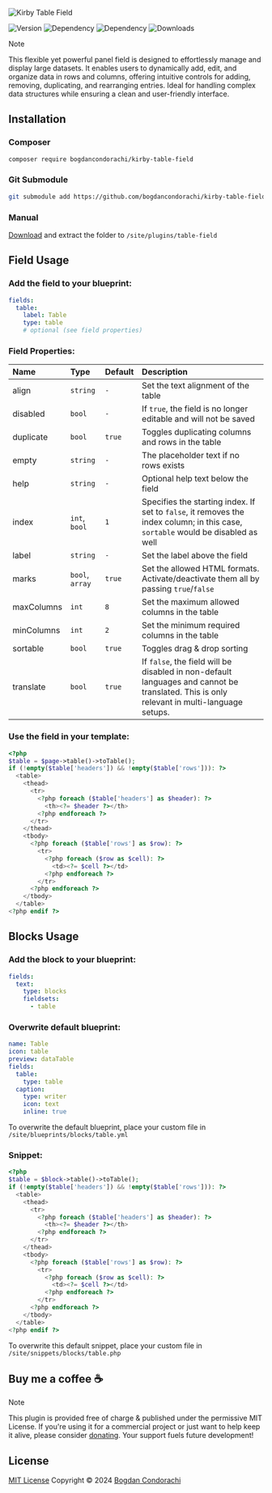 ![Kirby Table Field](./.github/preview.png)

![Version](https://img.shields.io/packagist/v/bogdancondorachi/kirby-table-field?style=for-the-badge&label=Version&labelColor=3d444d&color=096BDE)
![Dependency](https://img.shields.io/packagist/dependency-v/bogdancondorachi/kirby-table-field/getkirby%2Fcms?style=for-the-badge&label=Kirby&labelColor=3d444d&color=F4E162)
![Dependency](https://img.shields.io/packagist/dependency-v/bogdancondorachi/kirby-table-field/php?style=for-the-badge&label=PHP&labelColor=3d444d&color=7C72FF)
![Downloads](https://img.shields.io/packagist/dt/bogdancondorachi/kirby-table-field?style=for-the-badge&labelColor=3d444d&color=2DA44E)

> [!NOTE]
> This flexible yet powerful panel field is designed to effortlessly manage and display large datasets. It enables users to dynamically add, edit, and organize data in rows and columns, offering intuitive controls for adding, removing, duplicating, and rearranging entries. Ideal for handling complex data structures while ensuring a clean and user-friendly interface.

## Installation

### Composer

```bash
composer require bogdancondorachi/kirby-table-field
```

### Git Submodule
```bash
git submodule add https://github.com/bogdancondorachi/kirby-table-field.git site/plugins/table-field
```

### Manual

[Download](https://api.github.com/repos/bogdancondorachi/kirby-table-field/zipball) and extract the folder to `/site/plugins/table-field`

## Field Usage

### Add the field to your blueprint:
```yaml
fields:
  table:
    label: Table
    type: table
    # optional (see field properties)
```

### Field Properties:
| Name       | Type            | Default | Description                                                      |
|:-----------|:----------------|:--------|:-----------------------------------------------------------------|
| align      | `string`        | `-`     | Set the text alignment of the table                              |
| disabled   | `bool`          | `-`     | If `true`, the field is no longer editable and will not be saved |
| duplicate  | `bool`          | `true`  | Toggles duplicating columns and rows in the table                |
| empty      | `string`        | `-`     | The placeholder text if no rows exists                           |
| help       | `string`        | `-`     | Optional help text below the field                               |
| index      | `int`, `bool`   | `1`     | Specifies the starting index. If set to `false`, it removes the index column; in this case, `sortable` would be disabled as well                                                                        |
| label      | `string`        | `-`     | Set the label above the field                                    |
| marks      | `bool`, `array` | `true`  | Set the allowed HTML formats. Activate/deactivate them all by passing `true`/`false`                                                                                                     |
| maxColumns | `int`           | `8`     | Set the maximum allowed columns in the table                     |
| minColumns | `int`           | `2`     | Set the minimum required columns in the table                    |
| sortable   | `bool`          | `true`  | Toggles drag & drop sorting                                      |
| translate  | `bool`          | `true`  | If `false`, the field will be disabled in non-default languages and cannot be translated. This is only relevant in multi-language setups.                                                                     |

### Use the field in your template:
```php
<?php
$table = $page->table()->toTable();
if (!empty($table['headers']) && !empty($table['rows'])): ?>
  <table>
    <thead>
      <tr>
        <?php foreach ($table['headers'] as $header): ?>
          <th><?= $header ?></th>
        <?php endforeach ?>
      </tr>
    </thead>
    <tbody>
      <?php foreach ($table['rows'] as $row): ?>
        <tr>
          <?php foreach ($row as $cell): ?>
            <td><?= $cell ?></td>
          <?php endforeach ?>
        </tr>
      <?php endforeach ?>
    </tbody>
  </table>
<?php endif ?>
```

## Blocks Usage

### Add the block to your blueprint:
```yaml
fields:
  text:
    type: blocks
    fieldsets:
      - table
```
### Overwrite default blueprint:
```yaml
name: Table
icon: table
preview: dataTable
fields:
  table:
    type: table
  caption:
    type: writer
    icon: text
    inline: true
```
To overwrite the default blueprint, place your custom file in `/site/blueprints/blocks/table.yml`

### Snippet:
```php
<?php
$table = $block->table()->toTable();
if (!empty($table['headers']) && !empty($table['rows'])): ?>
  <table>
    <thead>
      <tr>
        <?php foreach ($table['headers'] as $header): ?>
          <th><?= $header ?></th>
        <?php endforeach ?>
      </tr>
    </thead>
    <tbody>
      <?php foreach ($table['rows'] as $row): ?>
        <tr>
          <?php foreach ($row as $cell): ?>
            <td><?= $cell ?></td>
          <?php endforeach ?>
        </tr>
      <?php endforeach ?>
    </tbody>
  </table>
<?php endif ?>
```
To overwrite this default snippet, place your custom file in `/site/snippets/blocks/table.php`

## Buy me a coffee ☕

> [!NOTE]
> This plugin is provided free of charge & published under the permissive MIT License.  If you're using it for a commercial project or just want to help keep it alive, please consider [donating](https://github.com/sponsors/bogdancondorachi). Your support fuels future development!

## License

[MIT License](./LICENSE) Copyright © 2024 [Bogdan Condorachi](https://github.com/bogdancondorachi)
